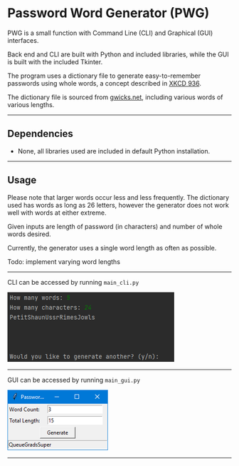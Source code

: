 # Password Word Generator (PWG)

PWG is a small function with Command Line (CLI) and Graphical (GUI) interfaces.

Back end and CLI are built with Python and included libraries, while the GUI is built with the included Tkinter.

The program uses a dictionary file to generate easy-to-remember passwords using whole words, a concept described in [XKCD 936](https://xkcd.com/936/).

The dictionary file is sourced from [gwicks.net](http://www.gwicks.net/dictionaries.htm), including various words of various lengths.

---

## Dependencies
- None, all libraries used are included in default Python installation.

---

## Usage

Please note that larger words occur less and less frequently. The dictionary used has words as long as 26 letters, however the generator does not work well with words at either extreme. 

Given inputs are length of password (in characters) and number of whole words desired.

Currently, the generator uses a single word length as often as possible.

Todo: implement varying word lengths

---

CLI can be accessed by running `main_cli.py`

![CLI image](/img/img_cli.png)

---

GUI can be accessed by running `main_gui.py`

![GUI image](/img/img_gui.png)

---